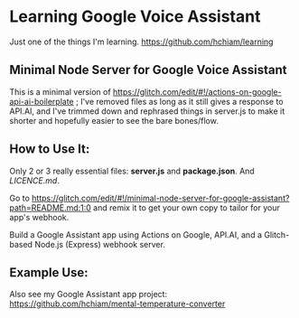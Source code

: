 # Learning Google Voice Assistant

Just one of the things I'm learning. https://github.com/hchiam/learning

## Minimal Node Server for Google Voice Assistant

This is a minimal version of <a href="https://glitch.com/edit/#!/actions-on-google-api-ai-boilerplate" target="_blank">https://glitch.com/edit/#!/actions-on-google-api-ai-boilerplate</a> ; I've removed files as long as it still gives a response to API.AI, and I've trimmed down and rephrased things in server.js to make it shorter and hopefully easier to see the bare bones/flow.

## How to Use It:

Only 2 or 3 really essential files: **server.js** and **package.json**. And *LICENCE.md*.

Go to <a href="https://glitch.com/edit/#!/minimal-node-server-for-google-assistant?path=README.md:1:0" target="_blank">https://glitch.com/edit/#!/minimal-node-server-for-google-assistant?path=README.md:1:0</a> and remix it to get your own copy to tailor for your app's webhook.

Build a Google Assistant app using Actions on Google, API.AI, and a Glitch-based Node.js (Express) webhook server.

## Example Use:

Also see my Google Assistant app project: <a href="https://github.com/hchiam/mental-temperature-converter" target="_blank">https://github.com/hchiam/mental-temperature-converter</a>
